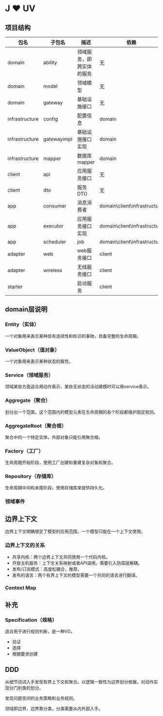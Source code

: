 # J ❤ UV

## 项目结构

| 包名 | 子包名 | 描述 | 依赖 |
| ---- | ---- | ---- | ---- |
| domain | ability | 领域服务，即跨实体的服务 | 无 |
| domain | model | 领域模型 | 无 |
| domain | gateway | 基础设施接口 | 无 |
| infrastructure | config | 配置信息 | domain |
| infrastructure | gatewayimpl | 基础设施接口实现 | domain |
| infrastructure | mapper | 数据库mapper | domain |
| client | api | 应用服务接口 | 无 |
| client | dto | 服务DTO | 无 |
| app | consumer | 消息消费者 | domain\client\infrastructure |
| app | executor | 应用服务接口实现 | domain\client\infrastructure |
| app | scheduler | job | domain\client\infrastructure |
| adapter | web | web服务接口 | client |
| adapter | wireless | 无线服务接口 | client |
| starter |  | 启动服务 | client |

## domain层说明

### Entity（实体）
一个对象用来表示某种具有连续性和标识的事物，具备完整的生命周期。

### ValueObject（值对象）
一个对象用来表示某种状态的属性。

### Service（领域服务）
领域某些方面适合用动作表示，某些无状态的活动建模时可以用service表示。

### Aggregate（聚合）
划分出一个范围，这个范围内的模型元素在生命周期的各个阶段都维护固定规则。

### AggregateRoot（聚合根）
聚合中的一个特定实体，外部对象只能引用聚合根。

### Factory（工厂）
生命周期开始阶段，使用工厂创建和重建复杂对象和聚合。

### Repository（存储库）
生命周期中间和末尾阶段，使用存储库来提供持久化。

### 领域事件



## 边界上下文
边界上下文明确限定了模型的应用范围，一个模型只能在一个上下文使用。

### 边界上下文的关系

- 共享内核：两个边界上下文共同使用一个代码内核。
- 开放主机服务：上下文关系映射或者API调用。需要引入防腐层解耦。
- 发布/订阅模式：高度松耦合，推荐。
- 发布的语言：两个有界上下文的模型需要一个共同的语言进行翻译。

### Context Map

## 补充

### Specification（规格）
适合用于进行规则判断，是一种VO。
- 验证
- 选择
- 根据要求创建

## DDD
从细节动词入手发现有界上下文和聚合。以逻辑一致性为边界划分依据，对动作实现分门别类的划分。

发现问题空间的业务策略和业务规则。

领域即边界，边界靠分类，分类需要从内外部入手。